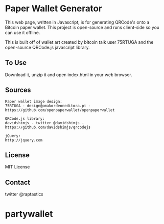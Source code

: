 # Paper Wallet Generator
This web page, written in Javascript, is for generating QRCode's onto a Bitcoin paper wallet. This project is open-source and runs client-side so you can use it offline.

This is built off of wallet art created by bitcoin talk user 75RTUGA and the open-source QRCode.js javascript library.

## To Use
Download it, unzip it and open index.html in your web browser.

## Sources
    Paper wallet image design:
    75RTUGA - design@pmakordeoneditora.pt - https://github.com/openpaperwallet/openpaperwallet

    QRCode.js library:
    davidshimjs - twitter @davidshimjs - https://github.com/davidshimjs/qrcodejs

    jQuery: 
    http://jquery.com

## License
MIT License

## Contact
twitter @raptastics
# partywallet
